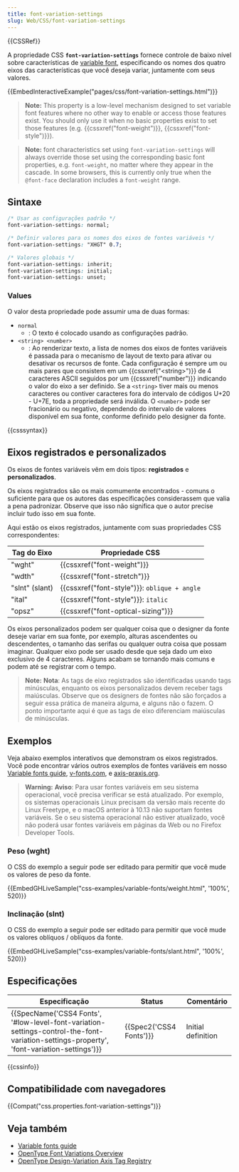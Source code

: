```yaml
---
title: font-variation-settings
slug: Web/CSS/font-variation-settings
---
```


{{CSSRef}}

A propriedade CSS **`font-variation-settings`** fornece controle de baixo nível sobre características de [variable font](/pt-BR/docs/Web/CSS/CSS_Fonts/Variable_Fonts_Guide), especificando os nomes dos quatro eixos das características que você deseja variar, juntamente com seus valores.

{{EmbedInteractiveExample("pages/css/font-variation-settings.html")}}

> **Note:** This property is a low-level mechanism designed to set variable font features where no other way to enable or access those features exist. You should only use it when no basic properties exist to set those features (e.g. {{cssxref("font-weight")}}, {{cssxref("font-style")}}).

> **Note:** font characteristics set using `font-variation-settings` will always override those set using the corresponding basic font properties, e.g. `font-weight`, no matter where they appear in the cascade. In some browsers, this is currently only true when the `@font-face` declaration includes a `font-weight` range.

## Sintaxe

```css
/* Usar as configurações padrão */
font-variation-settings: normal;

/* Definir valores para os nomes dos eixos de fontes variáveis */
font-variation-settings: "XHGT" 0.7;

/* Valores globais */
font-variation-settings: inherit;
font-variation-settings: initial;
font-variation-settings: unset;
```

### Values

O valor desta propriedade pode assumir uma de duas formas:

- `normal`
  - : O texto é colocado usando as configurações padrão.
- `<string> <number>`
  - : Ao renderizar texto, a lista de nomes dos eixos de fontes variáveis é passada para o mecanismo de layout de texto para ativar ou desativar os recursos de fonte. Cada configuração é sempre um ou mais pares que consistem em um {{cssxref("&lt;string&gt;")}} de 4 caracteres ASCII seguidos por um {{cssxref("number")}} indicando o valor do eixo a ser definido. Se a `<string>` tiver mais ou menos caracteres ou contiver caracteres fora do intervalo de códigos U+20 - U+7E, toda a propriedade será inválida. O `<number>` pode ser fracionário ou negativo, dependendo do intervalo de valores disponível em sua fonte, conforme definido pelo designer da fonte.

{{csssyntax}}

## Eixos registrados e personalizados

Os eixos de fontes variáveis vêm em dois tipos: **registrados** e **personalizados**.

Os eixos registrados são os mais comumente encontrados - comuns o suficiente para que os autores das especificações considerassem que valia a pena padronizar. Observe que isso não significa que o autor precise incluir tudo isso em sua fonte.

Aqui estão os eixos registrados, juntamente com suas propriedades CSS correspondentes:

| Tag do Eixo    | Propriedade CSS                                     |
| -------------- | --------------------------------------------------- |
| "wght"         | {{cssxref("font-weight")}}                |
| "wdth"         | {{cssxref("font-stretch")}}                |
| "slnt" (slant) | {{cssxref("font-style")}}: `oblique + angle` |
| "ital"         | {{cssxref("font-style")}}: `italic`          |
| "opsz"         | {{cssxref("font-optical-sizing")}}        |

Os eixos personalizados podem ser qualquer coisa que o designer da fonte deseje variar em sua fonte, por exemplo, alturas ascendentes ou descendentes, o tamanho das serifas ou qualquer outra coisa que possam imaginar. Qualquer eixo pode ser usado desde que seja dado um eixo exclusivo de 4 caracteres. Alguns acabam se tornando mais comuns e podem até se registrar com o tempo.

> **Note:** **Nota**: As tags de eixo registrados são identificadas usando tags minúsculas, enquanto os eixos personalizados devem receber tags maiúsculas. Observe que os designers de fontes não são forçados a seguir essa prática de maneira alguma, e alguns não o fazem. O ponto importante aqui é que as tags de eixo diferenciam maiúsculas de minúsculas.

## Exemplos

Veja abaixo exemplos interativos que demonstram os eixos registrados. Você pode encontrar vários outros exemplos de fontes variáveis em nosso [Variable fonts guide](/pt-BR/docs/Web/CSS/CSS_Fonts/Variable_Fonts_Guide), [v-fonts.com](https://v-fonts.com/), e [axis-praxis.org](https://www.axis-praxis.org/).

> **Warning:** **Aviso**: Para usar fontes variáveis em seu sistema operacional, você precisa verificar se está atualizado. Por exemplo, os sistemas operacionais Linux precisam da versão mais recente do Linux Freetype, e o macOS anterior à 10.13 não suportam fontes variáveis. Se o seu sistema operacional não estiver atualizado, você não poderá usar fontes variáveis em páginas da Web ou no Firefox Developer Tools.

### Peso (wght)

O CSS do exemplo a seguir pode ser editado para permitir que você mude os valores de peso da fonte.

{{EmbedGHLiveSample("css-examples/variable-fonts/weight.html", '100%', 520)}}

### Inclinação (slnt)

O CSS do exemplo a seguir pode ser editado para permitir que você mude os valores oblíquos / oblíquos da fonte.

{{EmbedGHLiveSample("css-examples/variable-fonts/slant.html", '100%', 520)}}

## Especificações

| Especificação                                                                                                                                                                        | Status                           | Comentário         |
| ------------------------------------------------------------------------------------------------------------------------------------------------------------------------------------ | -------------------------------- | ------------------ |
| {{SpecName('CSS4 Fonts', '#low-level-font-variation-settings-control-the-font-variation-settings-property', 'font-variation-settings')}} | {{Spec2('CSS4 Fonts')}} | Initial definition |

{{cssinfo}}

## Compatibilidade com navegadores

{{Compat("css.properties.font-variation-settings")}}

## Veja também

- [Variable fonts guide](/pt-BR/docs/Web/CSS/CSS_Fonts/Variable_Fonts_Guide)
- [OpenType Font Variations Overview](https://www.microsoft.com/typography/otspec180/otvaroverview.htm)
- [OpenType Design-Variation Axis Tag Registry](https://www.microsoft.com/typography/otspec/dvaraxisreg.htm)

